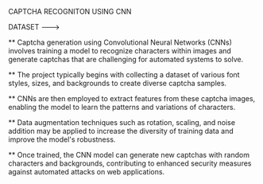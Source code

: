 CAPTCHA RECOGNITON USING CNN


DATASET ---> 


** Captcha generation using Convolutional Neural Networks (CNNs) involves training a model to recognize characters within images and generate captchas that are challenging for 
automated systems to solve.

** The project typically begins with collecting a dataset of various font styles, sizes, and backgrounds to create diverse captcha samples.

** CNNs are then employed to extract features from these captcha images, enabling the model to learn the patterns and variations of characters.

** Data augmentation techniques such as rotation, scaling, and noise addition may be applied to increase the diversity of training data and improve the model's robustness.

** Once trained, the CNN model can generate new captchas with random characters and backgrounds, contributing to enhanced security measures against automated attacks on 
web applications.
